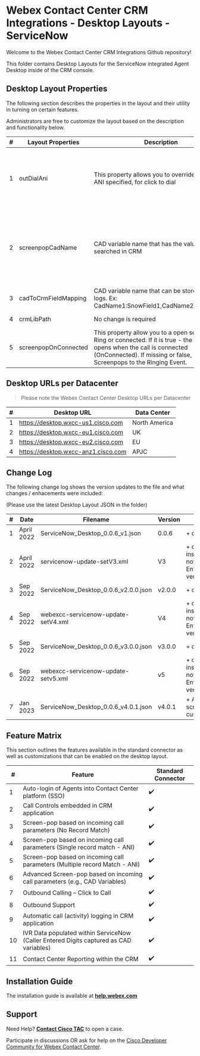 # Webex Contact Center CRM Integrations - Desktop Layouts - ServiceNow

Welcome to the Webex Contact Center CRM Integrations Github repository!

This folder contains Desktop Layouts for the ServiceNow integrated Agent Desktop inside of the CRM console.

## Desktop Layout Properties

The following section describes the properties in the layout and their utility in turning on certain features.

Administrators are free to customize the layout based on the description and functionality below.

| #   | Layout Properties    | Description                                                                                   | Functionality                                                                                        |
| --- | -------------------- | --------------------------------------------------------------------------------------------- | ---------------------------------------------------------------------------------------------------- |
| 1   | outDialAni           | This property allows you to override the Outdial ANI specified, for click to dial             | Optional field. The default Outdial ANI set on the tenant or Agent Profile will be used.             |
| 2   | screenpopCadName     | CAD variable name that has the value to be searched in CRM                                    | Mandatory field for advanced search. If no value is provided, screenpop will be based on ANI search. |
| 3   | cadToCrmFieldMapping | CAD variable name that can be stored in CRM logs. Ex: CadName1:SnowField1,CadName2:SnowField2 | Optional field.                                                                                      |
| 4   | crmLibPath           | No change is required                                                                         | Mandatory field.                                                                                     |
| 5   | screenpopOnConnected |This property allow you to a open screenpop on Ring or connected. If it is true - the screenpop opens when the call is connected (OnConnected). If missing or false, it defaults Screenpops to the Ringing Event.                                                                      | Optional field.                                                                                     |


## Desktop URLs per Datacenter

> Please note the Webex Contact Center Desktop URLs per Datacenter

| #   | Desktop URL                         | Data Center   |
| --- | ----------------------------------- | ------------- |
| 1   | https://desktop.wxcc-us1.cisco.com  | North America |
| 2   | https://desktop.wxcc-eu1.cisco.com  | UK            |
| 3   | https://desktop.wxcc-eu2.cisco.com  | EU            |
| 4   | https://desktop.wxcc-anz1.cisco.com | APJC          |

## Change Log

The following change log shows the version updates to the file and what changes / enhacements were included:

(Please use the latest Desktop Layout JSON in the folder)

| #   | Date       | Filename                             | Version | Comments                                                                                                 |
| --- | ---------- | ------------------------------------ | ------- | -------------------------------------------------------------------------------------------------------- |
| 1   | April 2022 | ServiceNow_Desktop_0.0.6_v1.json     | 0.0.6   | + complete file                                                                                          |
| 2   | April 2022 | servicenow-update-setV3.xml          | V3      | + only used on dev instances - this file is not required for Enterprise licensed versions of Service Now |
| 3   | Sep 2022   | ServiceNow_Desktop_0.0.6_v2.0.0.json | v2.0.0  | + complete file                                                                                          |
| 4   | Sep 2022   | webexcc-servicenow-update-setV4.xml  | V4      | + only used on dev instances - this file is not required for Enterprise licensed versions of Service Now |
| 5   | Sep 2022   | ServiceNow_Desktop_0.0.6_v3.0.0.json | v3.0.0  | + complete file                                                                                          |
| 6   | Sep 2022   | webexcc-servicenow-update-setv5.xml  | v5      | + only used on dev instances - this file is not required for Enterprise licensed versions of Service Now |
| 7   | Jan 2023   | ServiceNow_Desktop_0.0.6_v4.0.1.json | v4.0.1  | + Add screenpopOnConnected customization                                                                                         |

## Feature Matrix

This section outlines the features available in the standard connector as well as customizations that can be enabled on the desktop layout.

| #   | Feature​                                                                                | Standard Connector |
| --- | --------------------------------------------------------------------------------------- | ------------------ |
| 1   | Auto-login of Agents into Contact Center platform (SSO)​                                | ✔️                 |
| 2   | Call Controls embedded in CRM application                                               | ✔️                 |
| 3   | Screen-pop based on incoming call parameters (No Record Match)                          | ✔️                 |
| 4   | Screen-pop based on incoming call parameters (Single record match - ANI)​               | ✔️                 |
| 5   | Screen-pop based on incoming call parameters (Multiple record Match - ANI)​             | ✔️                 |
| 6   | Advanced Screen-pop based on incoming call parameters (e.g., CAD Variables)​            | ✔️                 |
| 7   | Outbound Calling – Click to Call​                                                       | ✔️                 |
| 8   | Outbound Support                                                                        | ✔️                 |
| 9   | Automatic call (activity) logging in CRM application                                    | ✔️                 |
| 10  | IVR Data populated within ServiceNow (Caller Entered Digits captured as CAD variables)​ | ✔️                 |
| 11  | Contact Center Reporting within the CRM​                                                | ✔️                 |

## Installation Guide

The installation guide is available at **[help.webex.com](https://help.webex.com/en-us/article/54vvw/Integrate-Webex-Contact-Center-with-ServiceNow)**

## Support

Need Help? **[Contact Cisco TAC](https://cisco.com/go/tac)** to open a case.

Participate in discussions OR ask for help on the [Cisco Developer Community for Webex Contact Center](https://community.cisco.com/t5/contact-center/bd-p/j-disc-dev-contact-center).
